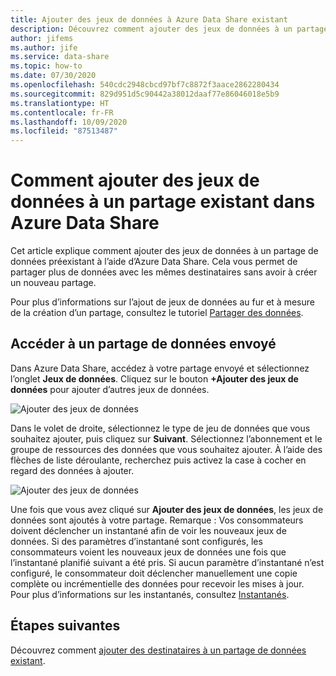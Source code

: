 ```yaml
---
title: Ajouter des jeux de données à Azure Data Share existant
description: Découvrez comment ajouter des jeux de données à un partage de données existant dans Azure Data Share, et comment les partager avec les mêmes destinataires.
author: jifems
ms.author: jife
ms.service: data-share
ms.topic: how-to
ms.date: 07/30/2020
ms.openlocfilehash: 540cdc2948cbcd97bf7c8872f3aace2862280434
ms.sourcegitcommit: 829d951d5c90442a38012daaf77e86046018e5b9
ms.translationtype: HT
ms.contentlocale: fr-FR
ms.lasthandoff: 10/09/2020
ms.locfileid: "87513487"
---
```

# <a name="how-to-add-datasets-to-an-existing-share-in-azure-data-share"></a>Comment ajouter des jeux de données à un partage existant dans Azure Data Share

Cet article explique comment ajouter des jeux de données à un partage de données préexistant à l’aide d’Azure Data Share. Cela vous permet de partager plus de données avec les mêmes destinataires sans avoir à créer un nouveau partage.

Pour plus d’informations sur l’ajout de jeux de données au fur et à mesure de la création d’un partage, consultez le tutoriel [Partager des données](share-your-data.md).

## <a name="navigate-to-a-sent-data-share"></a>Accéder à un partage de données envoyé

Dans Azure Data Share, accédez à votre partage envoyé et sélectionnez l’onglet **Jeux de données**. Cliquez sur le bouton **+Ajouter des jeux de données** pour ajouter d’autres jeux de données.

![Ajouter des jeux de données](./media/how-to/how-to-add-datasets/add-datasets.png)

Dans le volet de droite, sélectionnez le type de jeu de données que vous souhaitez ajouter, puis cliquez sur **Suivant**. Sélectionnez l’abonnement et le groupe de ressources des données que vous souhaitez ajouter. À l’aide des flèches de liste déroulante, recherchez puis activez la case à cocher en regard des données à ajouter.

![Ajouter des jeux de données](./media/how-to/how-to-add-datasets/add-datasets-side.png)

Une fois que vous avez cliqué sur **Ajouter des jeux de données**, les jeux de données sont ajoutés à votre partage. Remarque : Vos consommateurs doivent déclencher un instantané afin de voir les nouveaux jeux de données. Si des paramètres d’instantané sont configurés, les consommateurs voient les nouveaux jeux de données une fois que l’instantané planifié suivant a été pris. Si aucun paramètre d’instantané n’est configuré, le consommateur doit déclencher manuellement une copie complète ou incrémentielle des données pour recevoir les mises à jour. Pour plus d’informations sur les instantanés, consultez [Instantanés](terminology.md).

## <a name="next-steps"></a>Étapes suivantes
Découvrez comment [ajouter des destinataires à un partage de données existant](how-to-add-recipients.md).